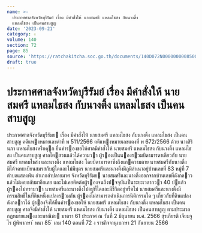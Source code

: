 ```yaml
---
name: >-
  ประกาศศาลจังหวัดบุรีรัมย์ เรื่อง มีคำสั่งให้ นายสมศรี แหลมไธสง กับนางติ้ง
  แหลมไธสง เป็นคนสาบสูญ
date: '2023-09-21'
category: ง
volume: 140
section: 72
page: 85
source: 'https://ratchakitcha.soc.go.th/documents/140D072N0000000008500.pdf'
draft: true
---
```


# ประกาศศาลจังหวัดบุรีรัมย์ เรื่อง มีคำสั่งให้ นายสมศรี แหลมไธสง กับนางติ้ง แหลมไธสง เป็นคนสาบสูญ

ประกาศศาลจังหวัดบุรีรัมย เรื่อง มีคําสั่งให้ นายสมศรี แหลมไธสง กับนางติ้ง แหลมไธสง เป็นคนสาบสูญ คดีแพงหมายเลขดําที่ พ 511/2566 คดีแพงหมายเลขแดงที่ พ 672/2566 ด้วย นางสิรินภา แหลมไธสงหรือคุก ยื่นคํารองขอให้ศาลมีคําสั่งให้ นายสมศรี แหลมไธสง กับนางติ้ง แหลมไธสง เป็นคนสาบสูญ ศาลไตสวนแล้วได้ความวา ผู้รองเป็นนองรวมบิดามารดาเดียวกับ นายสมศรี แหลมไธสง และนางติ้ง แหลมไธสง โดยบิดามารดาซึ่งถึงแกความตาย นายสมศรีกับนางติ้ง มิได้จดทะเบียนสมรสกับผู้ใดและไม่มีบุตร นายสมศรีและนางติ้งมีภูมิลําเนาอยู่บ้านเลขที่ 83 หมู่ที่ 7 ตําบลแสลงพัน อําเภอลําปลายมาศ จังหวัดบุรีรัมย นายสมศรีและนางติ้งออกจากบ้านเลขที่ดังกลาว แล้วไม่เคยกลับมาอีกเลย และไม่เคยติดต่อผู้รองจนถึงปจจุบันเป็นระยะเวลากวา 40 ปแล้ว ผู้รองไม่ทราบวา นายสมศรีและนางติ้งไปอยู่ที่ใดและมีชีวิตอยู่หรือไม่ นายสมศรีและนางติ้งมีกรรมสิทธิ์ในที่ดินหนึ่งแปลงรวมกัน ผู้รองไม่สามารถดําเนินการนิติกรรมใด ๆ เกี่ยวกับที่ดินแปลงดังกลาวได้ ผู้รองจึงได้ยื่นคํารองขอให้ นายสมศรี แหลมไธสง กับนางติ้ง แหลมไธสง เป็นคนสาบสูญ ศาลจึงมีคําสั่งให้ นายสมศรี แหลมไธสง กับนางติ้ง แหลมไธสง เป็นคนสาบสูญ ตามประมวลกฎหมายแพงและพาณิชย มาตรา 61 ประกาศ ณ วันที่ 2 มิถุนายน พ.ศ. 2566 สุรเกียรติ เจียมจูไร ผู้พิพากษา ้ หนา 85 ่ เลม 140 ตอนที่ 72 ง ราชกิจจานุเบกษา 21 กันยายน 2566
